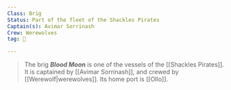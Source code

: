 ```yaml
---
Class: Brig
Status: Part of the fleet of the Shackles Pirates
Captain(s): Avimar Sorrinash
Crew: Werewolves
tag: 🚢

---
```


> The brig ***Blood Moon*** is one of the vessels of the [[Shackles Pirates]]. It is captained by [[Avimar Sorrinash]], and crewed by [[Werewolf|werewolves]]. Its home port is [[Ollo]].







